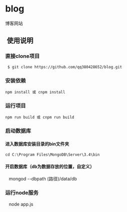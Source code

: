 # blog
博客网站
##  使用说明
### 直接clone项目
     $ git clone https://github.com/qq380428652/blog.git
### 安装依赖
    npm install 或 cnpm install
### 运行项目
    npm run build 或 cnpm run build
### 启动数据库
#### 进入数据库安装目录的bin文件夹
    cd C:\Program Files\MongoDB\Server\3.4\bin
#### 开启数据库（db为数据存放的位置，自定义）
    mongod --dbpath (路径)/data/db
### 运行node服务
    node app.js


